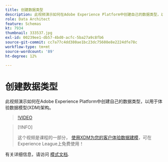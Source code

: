 ```yaml
---
title: 创建数据类型
description: 此视频演示如何在Adobe Experience Platform中创建自己的数据类型，以用于体验数据模型(XDM)架构。
role: Data Architect
feature: Schemas
kt: 7934
thumbnail: 333537.jpg
exl-id: 00239ee1-db57-4bd0-acfc-5ba27a9c8fb6
source-git-commit: cc7a77c4dd380ae1bc23dc75608e8e2224dfe78c
workflow-type: tm+mt
source-wordcount: '89'
ht-degree: 12%

---
```


# 创建数据类型

此视频演示如何在Adobe Experience Platform中创建自己的数据类型，以用于体验数据模型(XDM)架构。

>[!VIDEO](https://video.tv.adobe.com/v/333537?quality=12&learn=on)

>[!INFO]
>
> 这个视频是课程的一部分， [使用XDM为您的客户体验数据建模](https://experienceleague.adobe.com/?recommended=ExperiencePlatform-D-1-2021.1.xdm)，可在Experience League上免费使用！

有关详细信息，请访问 [模式文档](https://experienceleague.adobe.com/docs/experience-platform/xdm/home.html?lang=zh-Hans).
